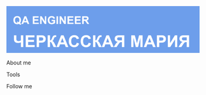![Header](https://github.com/maricherkasskaya/maricherkasskaya/blob/main/assets/Header.png)

About me

Tools

Follow me